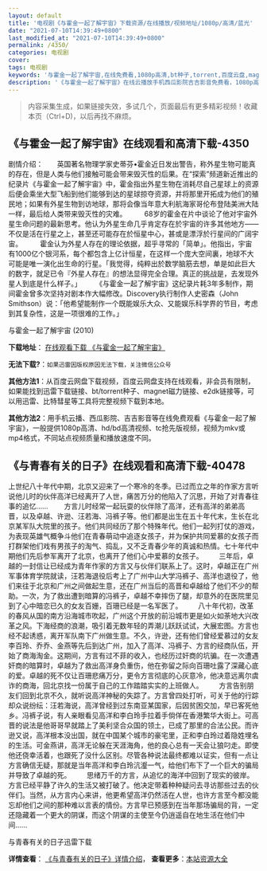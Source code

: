 ```yaml
---
layout: default
title: '电视剧《与霍金一起了解宇宙》下载资源/在线播放/视频地址/1080p/高清/蓝光'
date: "2021-07-10T14:39:49+0800"
last_modified_at: "2021-07-10T14:39:49+0800"
permalink: /4350/
categories: 电视剧
cover:
tags: 电视剧
keywords: '与霍金一起了解宇宙,在线免费看,1080p高清,bt种子,torrent,百度云盘,magnet,磁力链,迅雷下载资源'
description: '《与霍金一起了解宇宙》在线云播放手机西瓜影院吉吉影音免费看，1080p高清bd/hd未删减完整版和tc抢先枪版，mkv/mp4格式，附带bt/torrent种子、magnet/磁力链、百度云盘、网盘资源迅雷下载链接'
---
```


>内容采集生成，如果链接失效，多试几个，页面最后有更多精彩视频！收藏本页（Ctrl+D)，以后再找不麻烦。


## 《与霍金一起了解宇宙》在线观看和高清下载-4350

剧情介绍：　　英国著名物理学家史蒂芬•霍金近日发出警告，称外星生物可能真的存在，但是人类与他们接触可能会带来毁灭性的后果。在“探索”频道新近推出的纪录片《与霍金一起了解宇宙》中，霍金指出外星生物在消耗尽自己星球上的资源后便会乘坐大型飞船到他们能够到达的星球掠夺资源，并将那里开拓成为他们的殖民地；如果有外星生物到访地球，那将会像当年意大利航海家哥伦布登陆美洲大陆一样，最后给人类带来毁灭性的灾难。  　　68岁的霍金在片中谈论了他对宇宙外星生命问题的最新思考。他认为外星生命几乎肯定存在於宇宙的许多其他地方——不仅是活在行星之上，甚至还可能存在於恒星中心，甚或是漂浮於行星间的广阔宇宙。  　　霍金认为外星人存在的理论依据，超乎寻常的「简单」。他指出，宇宙有1000亿个银河系，每个都包含上亿计恒星，在这样一个庞大空间裏，地球不大可能是唯一演化出生命的行星。「我觉得，纯粹出於数学脑筋去想，单是如此巨大的数字，就足已令『外星人存在』的想法显得完全合理。真正的挑战是，去发现外星人到底是什么样子。」  　　《与霍金一起了解宇宙》这纪录片耗3年多制作，期间霍金曾多次坚持对剧本作大幅修改。Discovery执行制作人史密森（John Smithson）说：「他希望能制作一个既能娱乐大众、又能娱乐科学界的节目，考虑到其复杂性，这是一项很难的工作。」


与霍金一起了解宇宙 (2010)

**下载地址**： [在线观看下载 《与霍金一起了解宇宙》](https://www.btbtdy.me/btdy/dy6211.html) 


**无法下载?**：`如果迅雷因版权原因无法下载，关注微信公众号 `

**其他方法1**：从百度云网盘下载视频，百度云网盘支持在线观看，非会员有限制，如果能找到迅雷下载链接、bt/torrent种子、magnet磁力链接、e2dk链接等，可以用迅雷、比特彗星等工具将完整视频下载到本地。

**其他方法2**：用手机云播、西瓜影院、吉吉影音等在线免费观看《与霍金一起了解宇宙》，一般提供1080p高清、hd/bd高清视频、tc抢先版视频，视频为mkv或mp4格式，不同站点视频质量和播放速度不同。


## 《与青春有关的日子》在线观看和高清下载-40478

上世纪八十年代中期，北京又迎来了一个寒冷的冬季。已过而立之年的作家方言听说他儿时的伙伴高洋已经离开了人世，痛苦万分的他陷入了沉思，开始了对青春往事的追忆…… 　　方言儿时经常一起玩耍的伙伴除了高洋，还有高洋的弟弟高晋，以及卓越、许逊、汪若海、冯裤子等。他们都是出生在五十年代末，生长在北京某军队大院里的孩子。他们共同经历了那个特殊年代。他们一起列打仗的游戏，为表现英雄气概争斗他们在青春萌动中追逐女孩子，并为保护共同爱慕的女孩子而打群架他们戏有男孩子的淘气、捣乱，又不乏青春少年的真诚和热情。七十年代中期他们先后参军离开了北京，也离开了他们心中爱慕的女孩子。 　　三年后，卓越的一封信让已经成为青年作家的方言又与伙伴们联系上了。这时，卓越正在广州军事体育学院就读，汪若海退役后考上了广州中山大学冯裤子、高洋也退役了，他们来往于北京和广州之间做起生意，还在广州当后的高晋和卓越给了他们不少的帮助。一次，为了救出遭到暗算的冯裤子，卓越不幸摔伤了腿，却意外的在医院里见到了心中暗恋已久的女友百姗，百珊已经是一名军医了。 　　八十年代初，改革的春风从国的南方沿海城市吹起，广州这个开放的前沿城市更是如火如荼地大兴改革之风。下海经商的浪潮，吸引着无数年轻的弄潮儿跃跃试试，大展宏图。方言也经不起诱惑，离开军队南下广州做生意。不久，许逊，还有他们曾经爱慕过的女友李百玲、乔乔、金燕等先后到达广州，加入了高洋、冯裤子、方言的经商队伍，开始了商海淘金。这期间，方言有过不菲的收入，也经历过奸商的坑骗。在一次遭遇奸商的暗算时，卓越为了救出高洋身负重伤，他在弥留之际向百珊吐露了深藏心底的爱。卓越的死不仅让百珊悲痛万分，更令方言彻底的心灰意冷，他决意远离尔虞诈的商海，回北京找一份属于自己的工作踏踏实实的上班做人。 　　方言告别朋友们回到北京不久，就听说高洋神秘的失踪了。方言曾四处打听，可关于他的行踪却众说纷纭：汪若海说，高洋曾经到过东南亚某国家，后因贫困交加，早已客死他乡。冯裤子说，有人亲眼看见高洋和李白玲手拉着手倘佯在香港繁华大街上。可高晋的说法是他哥哥早就踏上了美利坚合众国的领土，已成了那里的合法公民。而许逊又说，高洋根本没出国，就在中国某个城市的豪宅里，正和李白玲过着隐姓埋名的生活。可金燕讲，高洋无论躲在天涯海角，他的良心总有一天会让狼叼走。即使他还侥幸活着，也跟死了没什么区别。尽管各种说法最终都难以证实，但有一点让方言确信无疑，那就是当年高洋和李白玲沆瀣一气，给他们布下了一个巨大的骗局并导致了卓越的死。 　　思绪万千的方言，从追忆的海洋中回到了现实的彼岸。方言已经平静了许久的生活又被打破了。他决定带着种种疑问去寻访那些过去的伙伴们。当然，从方言内心来讲，他更希望高洋仍然活在人世，也许方言至今都没能忘却他们之间的那种难以言表的情份。方言早已预感到在当年那场骗局的背，一定还隐藏着一个更大的阴谋，而这个阴谋的主使至今仍逍遥自在地生活在他们中间……


与青春有关的日子迅雷下载

**详情查看**： [《与青春有关的日子》详情介绍](/movie/40478/)， **查看更多**：[本站资源大全](/movie/t/all/)

